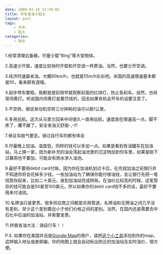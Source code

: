 ```yaml
---
date: 2008-03-16 22:50:02
title: 开车省油小贴士
layout: post
tags:
    - 开车
    - 贴士
categories:
    - 网志
---
```

1.经常清理后备箱，尽量少载"Bing"等大型物体。

2.高速少开窗。速度比较快时开窗和开空调一样费油。当然，也要少开空调。

3.经济时速最省油，大概90km/h，也就是55m/h左右吧。米国的高速限速基本都是55，看来颇有道理。

4.起步停车要稳。我都是提前很早就观察前面的红绿灯，防止急刹车。自然，也经常闯黄灯。听说国内闯黄灯是要罚钱的，回去如果有机会开车的话要注意了。

5.不空转。据说发动机空转三分钟耗的油可以跑1公里。

6.多用巡航。这次从马里兰回来中间很久一直用巡航，速度放在限速高一点。脚不疼了，腰不酸了，安全省油又舒服-,-!!!

7.保证车胎气要足。骑过自行车的都有体会

8.尽量晚上加油。温度低，同样的钱可以多加一点。如果是看到有油罐车在加油站，马上换一家，因为新补充的油会荡起油池里的沉淀物加到你车里。如果是刚下过暴雨也不要加，可能会有雨水渗入油池。

9.最好不要用debit card付账。因为你在加油机划过卡后，在完成加油之前银行并不知道你将会花掉多少钱。一些加油站为了确保你能付够油钱，会让银行先把一笔钱暂存起来，比如二十美元，直到加油站完成转账。在油价比较高的时候，这笔暂存的钱可能会是50甚至100美元，所以如果你的debit card钱不多的话，最好不要用来付油钱。

10.名牌油只是更贵。很多供应商之间都是共用管道，名牌油和无牌油之间几乎没有差别，至少这个差别要远小于他们价格之间的差别。当然，在国内还是需要去中石化中石油的加油站，并索要发票。

11.终极省油大法：骑自行车！！

P.S. 如果你在美国并且是<a href="http://maps.google.com" target="_blank">Google Map</a>的用户，请把<a href="http://maps.google.com/ig/directory?synd=mpl&amp;pid=mpl&amp;features=sharedmap%2Cgeofeed&amp;backlink=http%3A%2F%2Fmaps.google.com%2Fmaps%2Fmm%3Fie%3DUTF8%26hl%3Den%26ll%3D40.805607%2C-77.902466%26spn%3D0.109146%2C0.233459%26z%3D12&amp;hl=en&amp;gl=us&amp;num=24&amp;url=http://www.gasbuddy.com/GoogleGadget.aspx&amp;output=html">这个小工具</a>添加到你的map，这样输入地址或者邮编，你的地图上就会自动标出附近的加油站及实时油价，很方便。